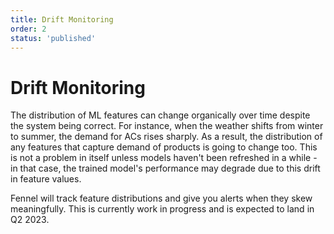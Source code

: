 ```yaml
---
title: Drift Monitoring
order: 2
status: 'published'
---
```


# Drift Monitoring

The distribution of ML features can change organically over time despite the system being correct. For instance, when the weather shifts from winter to summer, the demand for ACs rises sharply. As a result, the distribution of any features that capture demand of products is going to change too. This is not a problem in itself unless models haven't been refreshed in a while - in that case, the trained model's performance may degrade due to this drift in feature values.&#x20;

Fennel will track feature distributions and give you alerts when they skew meaningfully. This is currently work in progress and is expected to land in Q2 2023.

